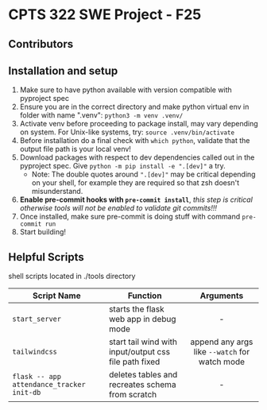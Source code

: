 # CPTS 322 SWE Project - F25

## Contributors

## Installation and setup
1. Make sure to have python available with version compatible with pyproject spec
2. Ensure you are in the correct directory and make python virtual env in folder with name ".venv":
    `python3 -m venv .venv/`
3. Activate venv before proceeding to package install, may vary depending on system. For Unix-like systems, try: `source .venv/bin/activate`
4. Before installation do a final check with `which python`, validate that the output file path is your local venv!
5. Download packages with respect to dev dependencies called out in the pyproject spec. Give `python -m pip install -e ".[dev]"` a try.
    - Note: The double quotes around `".[dev]"` may be critical depending on your shell, for example they are required so that zsh doesn't misunderstand.
6. **Enable pre-commit hooks with `pre-commit install`**, _this step is critical otherwise tools will not be enabled to validate git commits!!!_
7. Once installed, make sure pre-commit is doing stuff with command `pre-commit run`
8. Start building!

## Helpful Scripts
shell scripts located in ./tools directory

| Script Name | Function | Arguments |
| --- | --- | :---: |
| `start_server` | starts the flask web app in debug mode | - |
| `tailwindcss` | start tail wind with input/output css file path fixed | append any args like `--watch` for watch mode |
| `flask -- app attendance_tracker init-db` | deletes tables and recreates schema from scratch | - |
